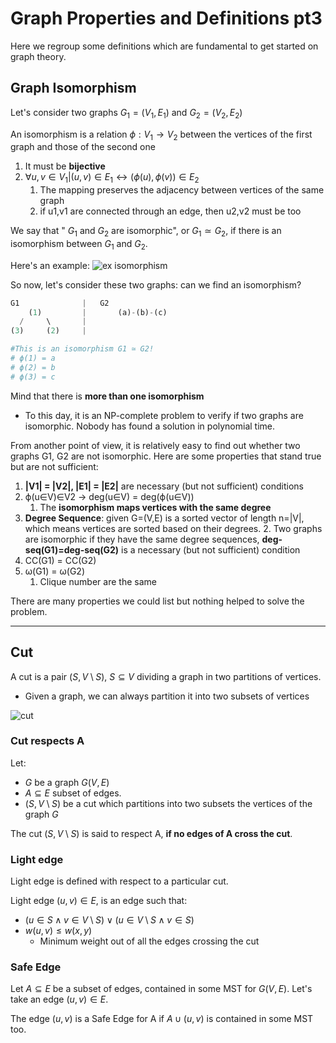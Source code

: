 # Graph Properties and Definitions pt3
Here we regroup some definitions which are fundamental to get started on graph theory.

## Graph Isomorphism
Let's consider two graphs $G_{1}=(V_{1},E_{1})$ and $G_{2}=(V_{2},E_{2})$

An isomorphism is a relation $\phi : V_{1} \rightarrow V_{2}$ between the vertices of
the first graph and those of the second one
1. It must be **bijective**
2. $\forall u,v ∈ V_{1}| (u,v) \in E_{1} \leftrightarrow (\phi (u), \phi (v)) \in E_{2}$
   1. The mapping preserves the adjacency between vertices of the same graph 
   2. if u1,v1 are connected through an edge, then u2,v2 must be too

We say that " $G_{1}$ and $G_{2}$ are isomorphic", or $G_{1}  \simeq G_{2}$, if there is an isomorphism between $G_{1}$ and $G_{2}$.

Here's an example:
![ex isomorphism](https://github.com/PayThePizzo/DataStrutucures-Algorithms/blob/main/Resources/exisom.png?raw=TRUE)

So now, let's consider these two graphs: can we find an isomorphism?
```python
G1              |   G2
    (1)         |       (a)-(b)-(c)
  /     \       |
(3)     (2)     |

#This is an isomorphism G1 ≃ G2!
# ϕ(1) = a
# ϕ(2) = b
# ϕ(3) = c
```

Mind that there is **more than one isomorphism** 
* To this day, it is an NP-complete problem to verify if two graphs are
isomorphic. Nobody has found a solution in polynomial time.

From another point of view, it is relatively easy to find out whether two graphs 
G1, G2 are not isomorphic. Here are some properties that stand true but are not sufficient:
1. **|V1| = |V2|, |E1| = |E2|** are necessary (but not sufficient) conditions
2. ϕ(u∈V)∈V2 -> deg(u∈V) = deg(ϕ(u∈V))
   1. The **isomorphism maps vertices with the same degree**
3. **Degree Sequence**: given G=(V,E) is a sorted vector of length n=|V|, which means vertices are sorted 
   based on their degrees. 
   2. Two graphs are isomorphic if they have the same degree sequences, 
   **deg-seq(G1)=deg-seq(G2)** is a necessary (but not sufficient) condition
4. CC(G1) = CC(G2)
5. ω(G1) = ω(G2)
   1. Clique number are the same

There are many properties we could list but nothing helped to solve the problem.

---

## Cut
A cut is a pair $(S, V \setminus S)$, $S \subseteq V$ dividing a graph in two partitions of vertices.
* Given a graph, we can always partition it into two subsets of vertices

![cut](https://github.com/PayThePizzo/DataStrutucures-Algorithms/blob/main/Resources/cut.png?raw=TRUE)

### Cut respects A
Let:
* $G$ be a graph $G(V,E)$
* $A \subseteq E$ subset of edges. 
* $(S, V \setminus S)$ be a cut which partitions into two subsets the vertices of the graph $G$

The cut $(S, V \setminus S)$ is said to respect A, **if no edges of A cross the cut**.

### Light edge
Light edge is defined with respect to a particular cut.

Light edge $(u,v) \in E$, is an edge such that: 
* $(u \in S \wedge v \in {V \setminus S}) \vee (u \in {V \setminus S} \wedge v \in S)$
* $w(u,v) \leq w(x,y)$
  * Minimum weight out of all the edges crossing the cut

### Safe Edge
Let $A \subseteq E$ be a subset of edges, contained in some MST for $G(V,E)$. Let's take an edge $(u,v) \in E$. 

The edge $(u,v)$ is a Safe Edge for A if $A \cup {(u,v)}$ is contained in some MST too.